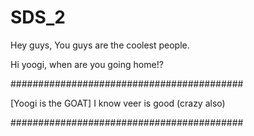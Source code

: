 # SDS_2
Hey guys, You guys are the coolest people.

Hi yoogi, when are you going home!?

##########################################

[Yoogi is the GOAT]
I know veer is good (crazy also)

##########################################

